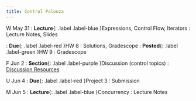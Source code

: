 ```yaml
---
title: Control Palooza
---
```


W May 31
: **Lecture**{: .label .label-blue }Expressions, Control Flow, Iterators
  : Lecture Notes, Slides

: **Due**{: .label .label-red }HW 8
  : Solutions, Gradescope
: **Posted**{: .label .label-green }HW 9
  : Gradescope

F Jun 2
: **Section**{: .label .label-purple }Discussion (control topics)
  : [Discussion Resources](https://drive.google.com/drive/folders/1TBOqhuq2-JFEcW0KNkbnC6UXtpGUsATe)

U Jun 4
: **Due**{: .label .label-red }Project 3
  : Submission

M Jun 5
: **Lecture**{: .label .label-blue }Concurrency
  : Lecture Notes

